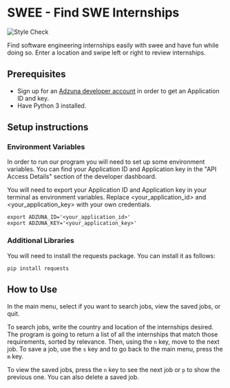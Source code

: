 # SWEE - Find SWE Internships
![Style Check](https://github.com/fp456/SEO-proj1/actions/workflows/style.yaml/badge.svg)

Find software engineering internships easily with swee and have fun while doing so. Enter a location and swipe left or right to review internships.

## Prerequisites

* Sign up for an [Adzuna developer account](https://developer.adzuna.com) in order to get an Application ID and key. 
* Have Python 3 installed.

## Setup instructions
### Environment Variables
In order to run our program you will need to set up some environment variables. You can find your Application ID and Application key in the "API Access Details" section of the developer dashboard.

You will need to export your Application ID and Application key in your terminal as environment variables. Replace <your_application_id> and <your_application_key> with your own credentials.
```
export ADZUNA_ID='<your_application_id>'
export ADZUNA_KEY='<your_application_key>'
```

### Additional Libraries

You will need to install the requests package. You can install it as follows:

```
pip install requests
```

## How to Use

In the main menu, select if you want to search jobs, view the saved jobs, or quit. 

To search jobs, write the country and location of the internships desired. The program is going to return a list of all the internships that match those requirements, sorted by relevance. Then, using the ```n``` key, move to the next job. To save a job, use the ```s``` key and to go back to the main menu, press the ```m``` key.

To view the saved jobs, press the ```n``` key to see the next job or ```p``` to show the previous one. You can also delete a saved job.